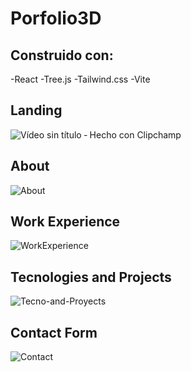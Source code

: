 # Porfolio3D

## Construido con:
-React
-Tree.js
-Tailwind.css
-Vite

## Landing
![Vídeo sin título ‐ Hecho con Clipchamp](https://user-images.githubusercontent.com/93596465/232266097-84b473b3-6e45-494f-80f0-3cd9b5e58824.gif)

## About
![About](https://user-images.githubusercontent.com/93596465/232266107-a32a0d39-0d86-407d-903a-e8776a30997e.gif)

## Work Experience

![WorkExperience](https://user-images.githubusercontent.com/93596465/232266737-f43ee9b2-2834-4031-b6d6-301918feb699.gif)

## Tecnologies and Projects

![Tecno-and-Proyects](https://user-images.githubusercontent.com/93596465/232266728-82e0e7c0-8a94-474a-aada-b7dd00bf2394.gif)


## Contact Form
![Contact](https://user-images.githubusercontent.com/93596465/232266461-5fa1acce-aba8-4880-93c5-ffd2ab921f05.gif)

